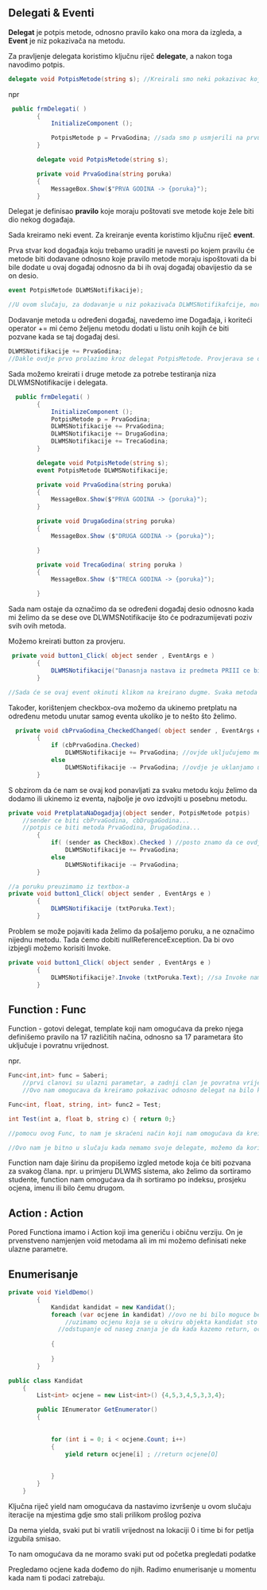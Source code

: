 ## Delegati & Eventi

**Delegat** je potpis metode, odnosno pravilo kako ona mora da izgleda, a **Event** je niz pokazivača na metodu. 

Za pravljenje delegata koristimo ključnu riječ **delegate**, a nakon toga navodimo potpis. 

```c#
delegate void PotpisMetode(string s); //Kreirali smo neki pokazivac koji se zove PotpisMetode koji može pokazivati na bilo koju metodu koja ne vraća ništa i prihvata neku string poruku. 
```

npr

```c#
 public frmDelegati( )
        {
            InitializeComponent ();

            PotpisMetode p = PrvaGodina; //sada smo p usmjerili na prvu godinnu
        }

        delegate void PotpisMetode(string s);

        private void PrvaGodina(string poruka)
        {
            MessageBox.Show($"PRVA GODINA -> {poruka}");
        }
```

Delegat je definisao **pravilo** koje moraju poštovati sve metode koje žele biti dio nekog događaja. 

Sada kreiramo neki event. Za kreiranje eventa koristimo ključnu riječ **event**. 

Prva stvar kod događaja koju trebamo uraditi je navesti po kojem pravilu će metode biti dodavane odnosno koje pravilo metode moraju ispoštovati da bi bile dodate u ovaj događaj odnosno da bi ih ovaj događaj obavijestio da se on desio. 

```c#
event PotpisMetode DLWMSNotifikacije);

//U ovom slučaju, za dodavanje u niz pokazivača DLWMSNotifikafcije, mora poštovati pravilo koje se zove potpis metode. Također, svaka metoda koja želi biti niza DLWMSNotifikacije mora odgovarati pravilu PotpisMetode. 

```

Dodavanje metoda u određeni događaj, navedemo ime Događaja, i koriteći operator += mi ćemo željenu metodu dodati u listu onih kojih će biti pozvane kada se taj događaj desi.

```c#
DLWMSNotifikacije += PrvaGodina;
//Dakle ovdje prvo prolazimo kroz delegat PotpisMetode. Provjerava se da li je metoda PrvaGodina tipa void i prihvata string, ukoliko da dodaje se u niz DLWMSNotifikacije. 
```

Sada možemo kreirati i druge metode za potrebe testiranja niza DLWMSNotifikacije i delegata. 

```c#
  public frmDelegati( )
        {
            InitializeComponent ();
            PotpisMetode p = PrvaGodina;
            DLWMSNotifikacije += PrvaGodina;
            DLWMSNotifikacije += DrugaGodina;
            DLWMSNotifikacije += TrecaGodina;
        }

        delegate void PotpisMetode(string s);
        event PotpisMetode DLWMSNotifikacije;

        private void PrvaGodina(string poruka)
        {
            MessageBox.Show($"PRVA GODINA -> {poruka}");
        }

        private void DrugaGodina(string poruka)
        {
            MessageBox.Show ($"DRUGA GODINA -> {poruka}");

        }

        private void TrecaGodina( string poruka )
        {
            MessageBox.Show ($"TRECA GODINA -> {poruka}");

        }
```

Sada nam ostaje da označimo da se određeni događaj desio odnosno kada mi želimo da se dese ove DLWMSNotifikacije što će podrazumijevati poziv svih ovih metoda. 

Možemo kreirati button za provjeru. 

```c#
 private void button1_Click( object sender , EventArgs e )
        {
            DLWMSNotifikacije("Danasnja nastava iz predmeta PRIII ce biti odgodjena...");
        }

//Sada će se ovaj event okinuti klikom na kreirano dugme. Svaka metoda zahtjeva neki string, pa smo svakoj od metoda poslali navedeni string.
```

Također, korištenjem checkbox-ova možemo da ukinemo pretplatu na određenu metodu unutar samog eventa ukoliko je to nešto što želimo. 

```c#
  private void cbPrvaGodina_CheckedChanged( object sender , EventArgs e )
        {
            if (cbPrvaGodina.Checked)
                DLWMSNotifikacije += PrvaGodina; //ovjde uključujemo metodu ukoliko je checkbox označen
            else 
                DLWMSNotifikacije -= PrvaGodina; //ovdje je uklanjamo ukoliko checkbox nije označen
        }
```

S obzirom da će nam se ovaj kod ponavljati za svaku metodu koju želimo da dodamo ili ukinemo iz eventa, najbolje je ovo izdvojiti u posebnu metodu. 

```c#
private void PretplataNaDogadjaj(object sender, PotpisMetode potpis)
    //sender ce biti cbPrvaGodina, cbDrugaGodina...
    //potpis ce biti metoda PrvaGodina, DrugaGodina...
        {
            if( (sender as CheckBox).Checked ) //posto znamo da ce ovdje sender biti checkbox, mozemo ga posmatrati kao takvog tako da imamo pristup Checked()
                DLWMSNotifikacije += PrvaGodina;
            else
                DLWMSNotifikacije -= PrvaGodina;
        }

//a poruku preuzimamo iz textbox-a
private void button1_Click( object sender , EventArgs e )
        {
            DLWMSNotifikacije (txtPoruka.Text);
        }
```

Problem se može pojaviti kada želimo da pošaljemo poruku, a ne označimo nijednu metodu. Tada ćemo dobiti nullReferenceException. Da bi ovo izbjegli možemo korisiti Invoke. 

```c#
private void button1_Click( object sender , EventArgs e )
        {
            DLWMSNotifikacije?.Invoke (txtPoruka.Text); //sa Invoke nam dopusta da provjeravamo da li je null 
        }
```



## Function : Func

Function - gotovi delegat, template koji nam omogućava da preko njega definišemo pravilo na 17 različitih načina, odnosno sa 17 parametara što uključuje i povratnu vrijednost. 

npr.

```c#
Func<int,int> func = Saberi;
    //prvi clanovi su ulazni parametar, a zadnji clan je povratna vrijednost. 
    //Ovo nam omogucava da kreiramo pokazivac odnosno delegat na bilo koju metodu koja vraca integer i prima jedan integer

Func<int, float, string, int> func2 = Test;

int Test(int a, float b, string c) { return 0;} 

//pomocu ovog Func, to nam je skraćeni način koji nam omogućava da kreiramo delegat odnosno pokazivač na neku metodu. 

//Ovo nam je bitno u slučaju kada nemamo svoje delegate, možemo da koristimo Func 
```

Function nam daje širinu da propišemo izgled metode koja će biti pozvana za svakog člana. npr. u primjeru DLWMS sistema, ako želimo da sortiramo studente, function nam omogućava da ih sortiramo po indeksu, prosjeku ocjena, imenu ili bilo čemu drugom. 



## Action : Action

Pored Functiona imamo i Action koji ima generiču i običnu verziju. On je prvenstveno namjenjen void metodama ali im mi možemo definisati neke ulazne parametre. 



## Enumerisanje



```c#
private void YieldDemo()
        {
            Kandidat kandidat = new Kandidat();
            foreach (var ocjene in kandidat) //ovo ne bi bilo moguce bez koristenja interface-a IEnumerator 
                //uzimamo ocjenu koja se u okviru objekta kandidat sto ce ukljucivati poziv metode GetEnumerator, i svaki put kada mi zelimo da pristupimo ocjeni, varijabla ocjena ce biti inicijalizana sa narednom ocjene iz liste
              //odstupanje od naseg znanja je da kada kazemo return, ocekujemo da se neka metoda zavrsi i u ovom slucaju vrati ocjena[0], ona ce umjesto toga prvo otici u metodu GetEnumerator vratice 4 pa se vratiti u ovu for petlju pa ponovo otici i vratiti sada drugi clan niza sto je 5 i tako sve dok ne prodje citav niz ocjene. Dakle nastavlja od lokacije na kojoj je stalo. 
                
            {
                
            }
        }

public class Kandidat
    {
        List<int> ocjene = new List<int>() {4,5,3,4,5,3,3,4};

        public IEnumerator GetEnumerator()
        {
            
            
            for (int i = 0; i < ocjene.Count; i++)
            {
                yield return ocjene[i] ; //return ocjene[O]
                
              
            }
        }
    }
```

Ključna riječ yield nam omogućava da nastavimo izvršenje u ovom slučaju iteracije na mjestima gdje smo stali prilikom prošlog poziva 

Da nema yielda, svaki put bi vratili vrijednost na lokaciji 0 i time bi for petlja izgubila smisao. 

To nam omogućava da ne moramo svaki put od početka pregledati podatke 

Pregledamo ocjene kada dođemo do njih. Radimo enumerisanje u momentu kada nam ti podaci zatrebaju. 